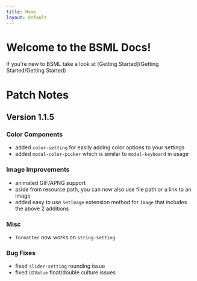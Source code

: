 ```yaml
---
title: Home
layout: default
---
```

# Welcome to the BSML Docs!
If you're new to BSML take a look at [Getting Started](Getting Started/Getting Started)

# Patch Notes
## Version 1.1.5
### Color Components
- added `color-setting` for easily adding color options to your settings
- added `modal-color-picker` which is similar to `modal-keyboard` in usage

### Image Improvements
- animated GIF/APNG support
- aside from resource path, you can now also use file path or a link to an image
- added easy to use `SetImage` extension method for `Image` that includes the above 2 additions

### Misc
- `formatter` now works on `string-setting`

### Bug Fixes
- fixed `slider-setting` rounding issue
- fixed `UIValue` float/double culture issues